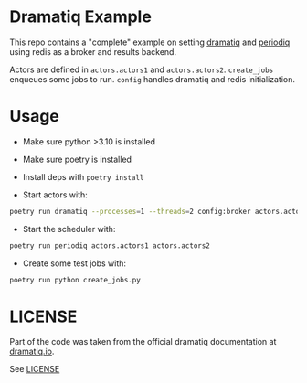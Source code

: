# Dramatiq Example

This repo contains a "complete" example on setting
[dramatiq](https://dramatiq.io/) and
[periodiq](https://gitlab.com/jeverling/periodiq) using redis as a broker and
results backend.

Actors are defined in `actors.actors1` and `actors.actors2`. `create_jobs`
enqueues some jobs to run. `config` handles dramatiq and redis initialization.

# Usage

- Make sure python >3.10 is installed

- Make sure poetry is installed

- Install deps with `poetry install`

- Start actors with:
```bash
poetry run dramatiq --processes=1 --threads=2 config:broker actors.actors1 actors.actors2
```

- Start the scheduler with:
```bash
poetry run periodiq actors.actors1 actors.actors2
```

- Create some test jobs with:
```bash
poetry run python create_jobs.py
```

# LICENSE

Part of the code was taken from the official dramatiq documentation at
[dramatiq.io](dramatiq.io).

See [LICENSE](LICENSE)
